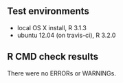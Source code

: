 ## Test environments
* local OS X install, R 3.1.3
* ubuntu 12.04 (on travis-ci), R 3.2.0

## R CMD check results
There were no ERRORs or WARNINGs.
